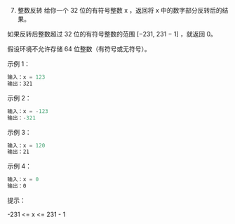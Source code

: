 7. 整数反转
给你一个 32 位的有符号整数 x ，返回将 x 中的数字部分反转后的结果。

如果反转后整数超过 32 位的有符号整数的范围 [−231,  231 − 1] ，就返回 0。

假设环境不允许存储 64 位整数（有符号或无符号）。
 

示例 1：
```js
输入：x = 123
输出：321
```

示例 2：
```js
输入：x = -123
输出：-321
```

示例 3：
```js
输入：x = 120
输出：21
```
示例 4：
```js
输入：x = 0
输出：0
```
提示：

-231 <= x <= 231 - 1